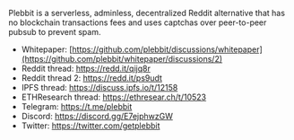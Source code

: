Plebbit is a serverless, adminless, decentralized Reddit alternative that has no blockchain transactions fees and uses captchas over peer-to-peer pubsub to prevent spam.

- Whitepaper: [https://github.com/plebbit/discussions/whitepaper](https://github.com/plebbit/whitepaper/discussions/2)
- Reddit thread: https://redd.it/qijq8r
- Reddit thread 2: https://redd.it/ps9udt
- IPFS thread: https://discuss.ipfs.io/t/12158
- ETHResearch thread: https://ethresear.ch/t/10523
- Telegram: https://t.me/plebbit
- Discord: https://discord.gg/E7ejphwzGW
- Twitter: https://twitter.com/getplebbit
